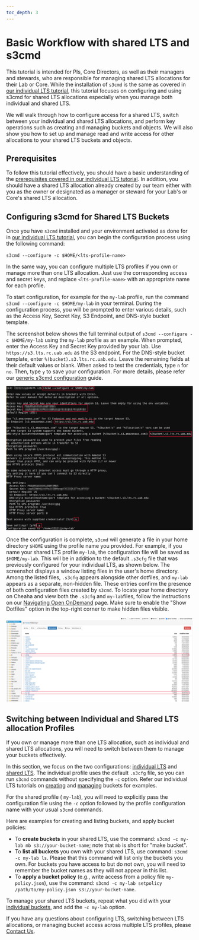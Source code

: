 ```yaml
---
toc_depth: 3
---
```

# Basic Workflow with shared LTS and s3cmd

This tutorial is intended for PIs, Core Directors, as well as their managers and stewards, who are responsible for managing shared LTS allocations for their Lab or Core. While the installation of `s3cmd` is the same as covered in [our individual LTS tutorial](./individual_lts_tutorial.md#install-s3cmd-within-conda-environment-on-cheaha), this tutorial focuses on configuring and using s3cmd for shared LTS allocations especially when you manage both individual and shared LTS.

We will walk through how to configure access for a shared LTS, switch between your individual and shared LTS allocations, and perform key operations such as creating and managing buckets and objects. We will also show you how to set up and manage read and write access for other allocations to your shared LTS buckets and objects.

## Prerequisites

To follow this tutorial effectively, you should have a basic understanding of the [prerequisites covered in our individual LTS tutorial](individual_lts_tutorial.md#prerequisites). In addition, you should have a shared LTS allocation already created by our team either with you as the owner or designated as a manager or steward for your Lab's or Core's shared LTS allocation.

## Configuring s3cmd for Shared LTS Buckets

Once you have `s3cmd` installed and your environment activated as done for in [our individual LTS tutorial](./individual_lts_tutorial.md#install-s3cmd-within-conda-environment-on-cheaha), you can begin the configuration process using the following command:

`s3cmd --configure -c $HOME/<lts-profile-name>`

In the same way, you can configure multiple LTS profiles if you own or manage more than one LTS allocation. Just use the corresponding access and secret keys, and replace `<lts-profile-name>` with an appropriate name for each profile.

To start configuration, for example for the `my-lab` profile, run the command `s3cmd --configure -c $HOME/my-lab` in your terminal. During the configuration process, you will be prompted to enter various details, such as the Access Key, Secret Key, S3 Endpoint, and DNS-style bucket template.

The screenshot below shows the full terminal output of `s3cmd --configure -c $HOME/my-lab` using the `my-lab` profile as an example. When prompted, enter the Access Key and Secret Key provided by your lab. Use `https://s3.lts.rc.uab.edu` as the S3 endpoint. For the DNS-style bucket template, enter `%(bucket).s3.lts.rc.uab.edu`. Leave the remaining fields at their default values or blank. When asked to test the credentials, type `n` for `no`. Then, type `y` to save your configuration. For more details, please refer our [generic s3cmd configuration](../interfaces.md#configuring-s3cmd) guide.

![s3cmd configuration in terminal showing full interactive setup for a shared LTS bucket, including credentials and endpoint settings.](../images/shared-lts-config.png)

Once the configuration is complete, `s3cmd` will generate a file in your home directory `$HOME` using the profile name you provided. For example, if you name your shared LTS profile `my-lab`, the configuration file will be saved as `$HOME/my-lab`. This will be in addition to the default `.s3cfg` file that was previously configured for your individual LTS, as shown below. The screenshot displays a window listing files in the user's home directory. Among the listed files, `.s3cfg` appears alongside other dotfiles, and `my-lab` appears as a separate, non-hidden file. These entries confirm the presence of both configuration files created by `s3cmd`. To locate your home directory on Cheaha and view  both the `.s3cfg`  and `my-lab`files, follow the instructions on our [Navigating Open OnDemand](../../../cheaha/open_ondemand/ood_layout.md#navigating-open-ondemand) page. Make sure to enable the "Show Dotfiles" option in the top-right corner to make hidden files visible.

![The shared and individual LTS profiles shown as 'my-lab` and `.s3cfg` configuration files in your home directory](../images/my-lab.png)

## Switching between Individual and Shared LTS allocation Profiles

If you own or manage more than one LTS allocation, such as individual and shared LTS allocations, you will need to switch between them to manage your buckets effectively.

In this section, we focus on the two configurations: [individual LTS](./individual_lts_tutorial.md#configuring-s3cmd-for-lts-buckets) and [shared LTS](#configuring-s3cmd-for-shared-lts-buckets). The individual profile uses the default `.s3cfg` file, so you can run `s3cmd` commands without specifying the `-c` option. Refer our  individual LTS tutorials on [creating](./individual_lts_tutorial.md#creating-buckets) and [managing](./individual_lts_tutorial.md#managing-buckets) buckets for examples.

For the shared profile ( `my-lab`), you will need to explicitly pass the configuration file using the `-c` option followed by the profile configuration name with your usual `s3cmd` commands.

Here are examples for creating and listing buckets, and apply bucket policies:

- To **create buckets** in your shared LTS, use the command: `s3cmd -c my-lab mb s3://your-bucket-name`; note that `mb` is short for "make bucket".
- To **list all buckets** you own with your shared LTS, use command: `s3cmd -c my-lab ls`. Please that this command will list only the buckets you own. For buckets you have access to but do not own, you will need to remember the bucket names as they  will not appear in this list.
- To **apply a bucket policy** (e.g., write access from a policy file `my-policy.json`), use the command: `s3cmd -c my-lab setpolicy /path/to/my-policy.json s3://your-bucket-name`.

To manage your shared LTS buckets, repeat what you did with your [individual buckets](./individual_lts_tutorial.md#managing-buckets), and add the `-c my-lab` option.

If you have any questions about configuring LTS, switching between LTS allocations, or managing bucket access across multiple LTS profiles, please [Contact Us](../../../index.md#how-to-contact-us).

